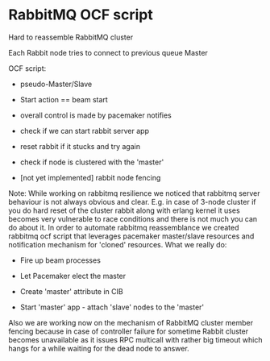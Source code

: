 RabbitMQ OCF script
===================

Hard to reassemble RabbitMQ cluster

Each Rabbit node tries to connect to previous queue Master

OCF script:

-	pseudo-Master/Slave

-	Start action == beam start

-	overall control is made by pacemaker notifies

-	check if we can start rabbit server app

-	reset rabbit if it stucks and try again

-	check if node is clustered with the 'master'

-	[not yet implemented] rabbit node fencing

Note: While working on rabbitmq resilience we noticed that rabbitmq server behaviour is not always obvious and clear. E.g. in case of 3-node cluster if you do hard reset of the cluster rabbit along with erlang kernel it uses becomes very vulnerable to race conditions and there is not much you can do about it. In order to automate rabbitmq reassemblance we created rabbitmq ocf script that leverages pacemaker master/slave resources and notification mechanism for 'cloned' resources.<There should go a big picture with the flow> What we really do:

-	Fire up beam processes

-	Let Pacemaker elect the master

-	Create 'master' attribute in CIB

-	Start 'master' app - attach 'slave' nodes to the 'master'

Also we are working now on the mechanism of RabbitMQ cluster member fencing because in case of controller failure for sometime Rabbit cluster becomes unavailable as it issues RPC multicall with rather big timeout which hangs for a while waiting for the dead node to answer.
